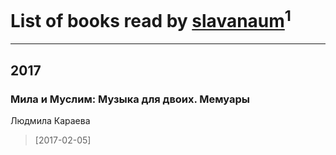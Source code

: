 # List of books read by [slavanaum](http://vk.com/id5622196)<sup>1</sup>
---

## 2017

### Мила и Муслим: Музыка для двоих. Мемуары
Людмила Караева
> [2017-02-05] 



